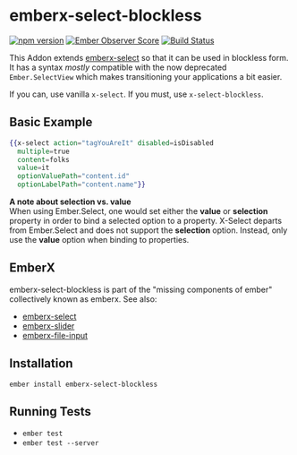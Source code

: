 # emberx-select-blockless

[![npm version](https://badge.fury.io/js/emberx-select-blockless.svg)](http://badge.fury.io/js/emberx-select-blockless)
[![Ember Observer Score](http://emberobserver.com/badges/emberx-select-blockless.svg)](http://emberobserver.com/addons/emberx-select-blockless)
[![Build Status](https://travis-ci.org/thefrontside/emberx-select-blockless.svg?branch=master)](https://travis-ci.org/thefrontside/emberx-select-blockless)


This Addon extends
[emberx-select](https://github.com/thefrontside/emberx-select) so that
it can be used in blockless form. It has a syntax *mostly* compatible with the
now deprecated `Ember.SelectView` which makes transitioning your
applications a bit easier.

If you can, use vanilla `x-select`. If you must, use `x-select-blockless`.

## Basic Example

```handlebars
{{x-select action="tagYouAreIt" disabled=isDisabled
  multiple=true
  content=folks
  value=it
  optionValuePath="content.id"
  optionLabelPath="content.name"}}
```
**A note about selection vs. value**  
When using Ember.Select, one would set either the **value** or **selection** property in order to bind a selected option to a property.  X-Select departs from Ember.Select and does not support the **selection** option.  Instead, only use the **value** option when binding to properties.


## EmberX

emberx-select-blockless is part of the "missing components of ember" collectively
known as emberx. See also:

* [emberx-select](https://github.com/thefrontside/emberx-select)
* [emberx-slider](https://github.com/thefrontside/emberx-slider)
* [emberx-file-input](https://github.com/thefrontside/emberx-file-input)

## Installation

```
ember install emberx-select-blockless
```

## Running Tests

* `ember test`
* `ember test --server`
